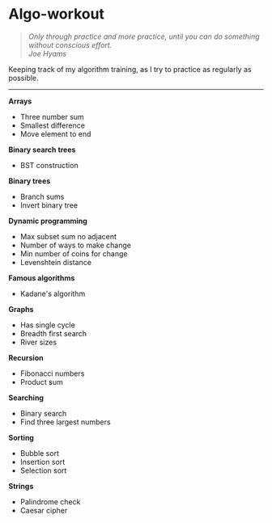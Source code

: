 # Algo-workout

> *Only through practice and more practice, until you can do something without conscious effort.*  
> *Joe Hyams*

Keeping track of my algorithm training, as I try to practice as regularly as possible.
___

**Arrays**
* Three number sum
* Smallest difference
* Move element to end

**Binary search trees**
* BST construction

**Binary trees**
* Branch sums
* Invert binary tree

**Dynamic programming**
* Max subset sum no adjacent
* Number of ways to make change
* Min number of coins for change
* Levenshtein distance

**Famous algorithms**
* Kadane's algorithm

**Graphs**
* Has single cycle
* Breadth first search
* River sizes

**Recursion**
* Fibonacci numbers
* Product sum

**Searching**
* Binary search
* Find three largest numbers

**Sorting**
* Bubble sort
* Insertion sort
* Selection sort

**Strings**
* Palindrome check
* Caesar cipher
